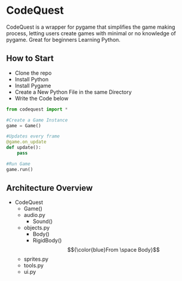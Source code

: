 # CodeQuest

  CodeQuest is a wrapper for pygame that simplifies the game making process, letting users create games with minimal or no knowledge of pygame. Great for beginners Learning Python.

## How to Start

  * Clone the repo
  * Install Python
  * Install Pygame
  * Create a New Python File in the same Directory
  * Write the Code below

```py
from codequest import *

#Create a Game Instance
game = Game()

#Updates every frame
@game.on_update
def update():
    pass

#Run Game
game.run()
```

## Architecture Overview

  * CodeQuest
    * Game()
    * audio.py
      * Sound()
    * objects.py
      * Body()
      * RigidBody() $${\color{blue}From \space Body}$$
    * sprites.py
    * tools.py
    * ui.py
